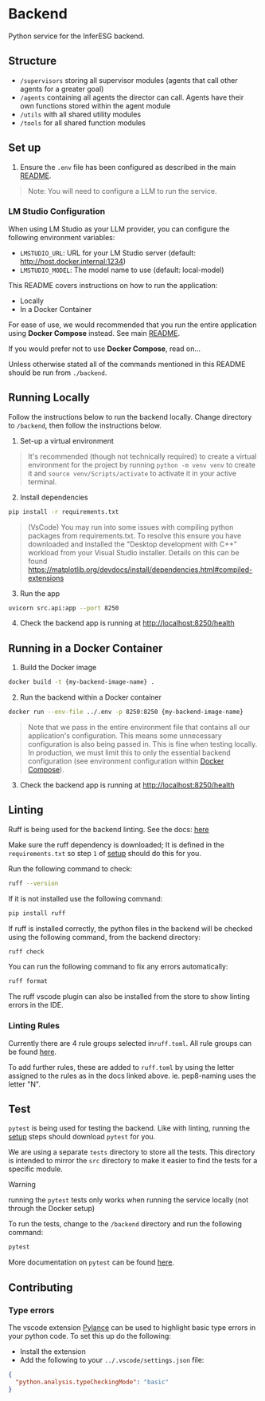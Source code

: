 # Backend

Python service for the InferESG backend.

## Structure

- `/supervisors` storing all supervisor modules (agents that call other agents for a greater goal)
- `/agents` containing all agents the director can call. Agents have their own functions stored within the agent module
- `/utils` with all shared utility modules
- `/tools` for all shared function modules

## Set up

1. Ensure the `.env` file has been configured as described in the main [README](../README.md).

> Note: You will need to configure a LLM to run the service.

### LM Studio Configuration

When using LM Studio as your LLM provider, you can configure the following environment variables:

- `LMSTUDIO_URL`: URL for your LM Studio server (default: http://host.docker.internal:1234)
- `LMSTUDIO_MODEL`: The model name to use (default: local-model)

This README covers instructions on how to run the application:

- Locally
- In a Docker Container

For ease of use, we would recommended that you run the entire application using **Docker Compose** instead. See main [README](../README.md).

If you would prefer not to use **Docker Compose**, read on...

Unless otherwise stated all of the commands mentioned in this README should be run from `./backend`.

## Running Locally

Follow the instructions below to run the backend locally. Change directory to `/backend`, then follow the instructions below.

1. Set-up a virtual environment

> It's recommended (though not technically required) to create a virtual environment for the project by running `python -m venv venv` to create it and `source venv/Scripts/activate` to activate it in your active terminal.

2. Install dependencies

```bash
pip install -r requirements.txt
```

> (VsCode) You may run into some issues with compiling python packages from requirements.txt. To resolve this ensure you have downloaded and installed the "Desktop development with C++" workload from your Visual Studio installer. Details on this can be found https://matplotlib.org/devdocs/install/dependencies.html#compiled-extensions

3. Run the app

```bash
uvicorn src.api:app --port 8250
```

4. Check the backend app is running at [http://localhost:8250/health](http://localhost:8250/health)

## Running in a Docker Container

1. Build the Docker image

```bash
docker build -t {my-backend-image-name} .
```

2. Run the backend within a Docker container

```bash
docker run --env-file ../.env -p 8250:8250 {my-backend-image-name}
```

> Note that we pass in the entire environment file that contains all our application's configuration. This means some unnecessary configuration is also being passed in. This is fine when testing locally. In production, we must limit this to only the essential backend configuration (see environment configuration within [Docker Compose](../compose.yml)).

3. Check the backend app is running at [http://localhost:8250/health](http://localhost:8250/health)

## Linting

Ruff is being used for the backend linting. See the docs: [here](https://docs.astral.sh/ruff/)

Make sure the ruff dependency is downloaded; It is defined in the `requirements.txt` so step `1` of [setup](#set-up) should do this for you.

Run the following command to check:

```bash
ruff --version
```

If it is not installed use the following command:

```bash
pip install ruff
```

If ruff is installed correctly, the python files in the backend will be checked using the following command, from the backend directory:

```bash
ruff check
```

You can run the following command to fix any errors automatically:

```bash
ruff format
```

The ruff vscode plugin can also be installed from the store to show linting errors in the IDE.

### Linting Rules

Currently there are 4 rule groups selected in`ruff.toml`. All rule groups can be found [here](https://docs.astral.sh/ruff/rules/).

To add further rules, these are added to `ruff.toml` by using the letter assigned to the rules as in the docs linked above. ie. pep8-naming uses the letter "N".

## Test

`pytest` is being used for testing the backend. Like with linting, running the [setup](#set-up) steps should download `pytest` for you.

We are using a separate `tests` directory to store all the tests. This directory is intended to mirror the `src` directory to make it easier to find the tests for a specific module.

> [!WARNING]  
> running the `pytest` tests only works when running the service locally (not through the Docker setup)

To run the tests, change to the `/backend` directory and run the following command:

```bash
pytest
```

More documentation on `pytest` can be found [here](https://docs.pytest.org/en/8.0.x/).

## Contributing

### Type errors

The vscode extension [Pylance](https://marketplace.visualstudio.com/items?itemName=ms-python.vscode-pylance) can be used to highlight basic type errors in your python code. To set this up do the following:

- Install the extension
- Add the following to your `../.vscode/settings.json` file:

```json
{
  "python.analysis.typeCheckingMode": "basic"
}
```
